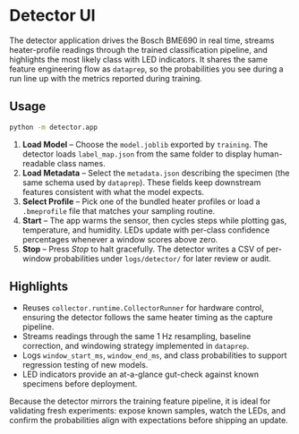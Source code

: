 # Detector UI

The detector application drives the Bosch BME690 in real time, streams heater-profile readings through the trained classification pipeline, and highlights the most likely class with LED indicators. It shares the same feature engineering flow as `dataprep`, so the probabilities you see during a run line up with the metrics reported during training.

## Usage

```bash
python -m detector.app
```

1. **Load Model** – Choose the `model.joblib` exported by `training`. The detector loads `label_map.json` from the same folder to display human-readable class names.
2. **Load Metadata** – Select the `metadata.json` describing the specimen (the same schema used by `dataprep`). These fields keep downstream features consistent with what the model expects.
3. **Select Profile** – Pick one of the bundled heater profiles or load a `.bmeprofile` file that matches your sampling routine.
4. **Start** – The app warms the sensor, then cycles steps while plotting gas, temperature, and humidity. LEDs update with per-class confidence percentages whenever a window scores above zero.
5. **Stop** – Press *Stop* to halt gracefully. The detector writes a CSV of per-window probabilities under `logs/detector/` for later review or audit.

## Highlights

- Reuses `collector.runtime.CollectorRunner` for hardware control, ensuring the detector follows the same heater timing as the capture pipeline.
- Streams readings through the same 1 Hz resampling, baseline correction, and windowing strategy implemented in `dataprep`.
- Logs `window_start_ms`, `window_end_ms`, and class probabilities to support regression testing of new models.
- LED indicators provide an at-a-glance gut-check against known specimens before deployment.

Because the detector mirrors the training feature pipeline, it is ideal for validating fresh experiments: expose known samples, watch the LEDs, and confirm the probabilities align with expectations before shipping an update.
